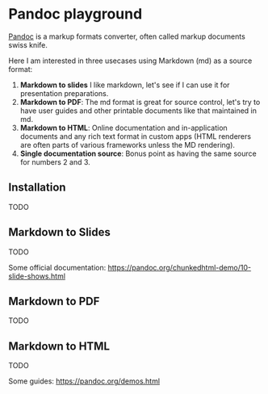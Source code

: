 # Pandoc playground

[Pandoc](https://pandoc.org/) is a markup formats converter, often called markup documents swiss knife.

Here I am interested in three usecases using Markdown (md) as a source format:

1. **Markdown to slides**
    I like markdown, let's see if I can use it for presentation preparations.
2. **Markdown to PDF**:
    The md format is great for source control, let's try to have user guides and other printable documents
    like that maintained in md.
3. **Markdown to HTML**:
    Online documentation and in-application documents and any rich text format in custom apps (HTML renderers
    are often parts of various frameworks unless the MD rendering).
4. **Single documentation source**:
    Bonus point as having the same source for numbers 2 and 3.

## Installation

TODO

## Markdown to Slides

TODO

Some official documentation: https://pandoc.org/chunkedhtml-demo/10-slide-shows.html

## Markdown to PDF

TODO

## Markdown to HTML

TODO

Some guides: https://pandoc.org/demos.html
